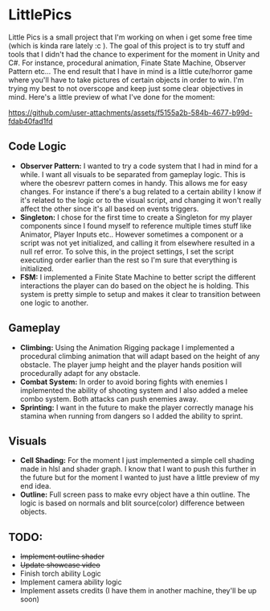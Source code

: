 # LittlePics
Little Pics is a small project that I'm working on when i get some free time (which is kinda rare lately :c ). The goal of this project is to try stuff and tools that I didn't had the chance to experiment for the moment in Unity and C#. For instance, procedural animation, Finate State Machine, Observer Pattern etc...
The end result that I have in mind is a little cute/horror game where you'll have to take pictures of certain objects in order to win. I'm trying my best to not overscope and keep just some clear objectives in mind. Here's a little preview of what I've done for the moment:

https://github.com/user-attachments/assets/f5155a2b-584b-4677-b99d-fdab40fad1fd

## Code Logic
- **Observer Pattern:** I wanted to try a code system that I had in mind for a while. I want all visuals to be separated from gameplay logic. This is where the obesrevr pattern comes in handy. This allows me for easy changes. For instance if there's a bug related to a certain ability I know if it's related to the logic or to the visual script, and changing it won't really affect the other since it's all based on events triggers.
- **Singleton:** I chose for the first time to create a Singleton for my player components since I found myself to reference multiple times stuff like Animator, Player Inputs etc.. However sometimes a component or a script was not yet initialized, and calling it from elsewhere resulted in a null ref error. To solve this, in the project settings, I set the script executing order earlier than the rest so I'm sure that everything is initialized. 
- **FSM:** I implemented a Finite State Machine to better script the different interactions the player can do based on the object he is holding. This system is pretty simple to setup and makes it clear to transition between one logic to another.

## Gameplay
- **Climbing:** Using the Animation Rigging package I implemented a procedural climbing animation that will adapt based on the height of any obstacle. The player jump height and the player hands position will procedurally adapt for any obstacle.
- **Combat System:** In order to avoid boring fights with enemies I implemented the ability of shooting system and I also added a melee combo system. Both attacks can push enemies away.
- **Sprinting:** I want in the future to make the player correctly manage his stamina when running from dangers so I added the ability to sprint.

## Visuals
- **Cell Shading:** For the moment I just implemented a simple cell shading made in hlsl and shader graph. I know that I want to push this further in the future but for the moment I wanted to just have a little preview of my end idea.
- **Outline:** Full screen pass to make evry object have a thin outline. The logic is based on normals and blit source(color) difference between objects.

## TODO:
- ~~Implement outline shader~~
- ~~Update showcase video~~
- Finish torch ability Logic
- Implement camera ability logic
- Implement assets credits (I have them in another machine, they'll be up soon)

  









 
